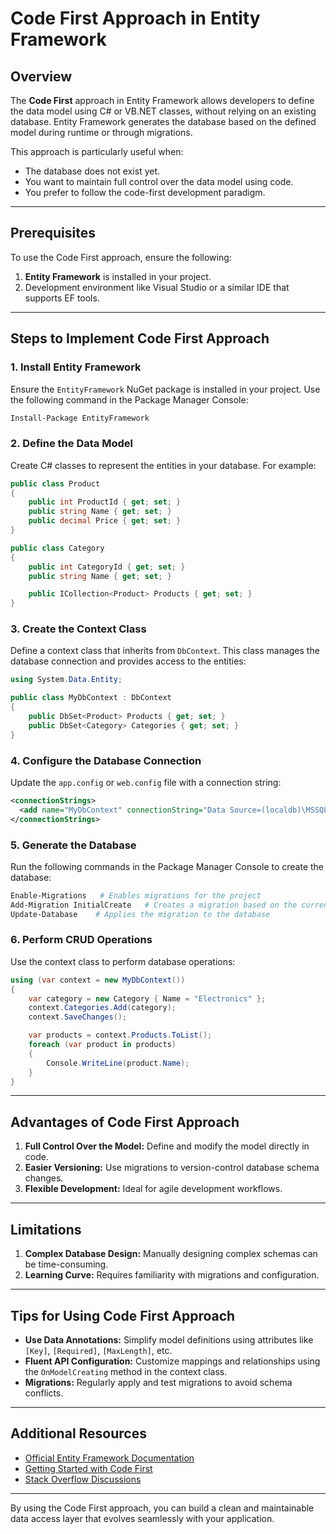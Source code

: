 ﻿# Code First Approach in Entity Framework

## Overview
The **Code First** approach in Entity Framework allows developers to define the data model using C# or VB.NET classes, without relying on an existing database. Entity Framework generates the database based on the defined model during runtime or through migrations.

This approach is particularly useful when:
- The database does not exist yet.
- You want to maintain full control over the data model using code.
- You prefer to follow the code-first development paradigm.

---

## Prerequisites
To use the Code First approach, ensure the following:

1. **Entity Framework** is installed in your project.
2. Development environment like Visual Studio or a similar IDE that supports EF tools.

---

## Steps to Implement Code First Approach

### 1. Install Entity Framework
Ensure the `EntityFramework` NuGet package is installed in your project. Use the following command in the Package Manager Console:

```bash
Install-Package EntityFramework
```

### 2. Define the Data Model
Create C# classes to represent the entities in your database. For example:

```csharp
public class Product
{
    public int ProductId { get; set; }
    public string Name { get; set; }
    public decimal Price { get; set; }
}

public class Category
{
    public int CategoryId { get; set; }
    public string Name { get; set; }

    public ICollection<Product> Products { get; set; }
}
```

### 3. Create the Context Class
Define a context class that inherits from `DbContext`. This class manages the database connection and provides access to the entities:

```csharp
using System.Data.Entity;

public class MyDbContext : DbContext
{
    public DbSet<Product> Products { get; set; }
    public DbSet<Category> Categories { get; set; }
}
```

### 4. Configure the Database Connection
Update the `app.config` or `web.config` file with a connection string:

```xml
<connectionStrings>
  <add name="MyDbContext" connectionString="Data Source=(localdb)\MSSQLLocalDB;Initial Catalog=MyDatabase;Integrated Security=True;" providerName="System.Data.SqlClient" />
</connectionStrings>
```

### 5. Generate the Database
Run the following commands in the Package Manager Console to create the database:

```bash
Enable-Migrations   # Enables migrations for the project
Add-Migration InitialCreate   # Creates a migration based on the current model
Update-Database    # Applies the migration to the database
```

### 6. Perform CRUD Operations
Use the context class to perform database operations:

```csharp
using (var context = new MyDbContext())
{
    var category = new Category { Name = "Electronics" };
    context.Categories.Add(category);
    context.SaveChanges();

    var products = context.Products.ToList();
    foreach (var product in products)
    {
        Console.WriteLine(product.Name);
    }
}
```

---

## Advantages of Code First Approach
1. **Full Control Over the Model:** Define and modify the model directly in code.
2. **Easier Versioning:** Use migrations to version-control database schema changes.
3. **Flexible Development:** Ideal for agile development workflows.

---

## Limitations
1. **Complex Database Design:** Manually designing complex schemas can be time-consuming.
2. **Learning Curve:** Requires familiarity with migrations and configuration.

---

## Tips for Using Code First Approach
- **Use Data Annotations:** Simplify model definitions using attributes like `[Key]`, `[Required]`, `[MaxLength]`, etc.
- **Fluent API Configuration:** Customize mappings and relationships using the `OnModelCreating` method in the context class.
- **Migrations:** Regularly apply and test migrations to avoid schema conflicts.

---

## Additional Resources
- [Official Entity Framework Documentation](https://learn.microsoft.com/en-us/ef/)
- [Getting Started with Code First](https://learn.microsoft.com/en-us/ef/ef6/modeling/code-first/)
- [Stack Overflow Discussions](https://stackoverflow.com/)

---

By using the Code First approach, you can build a clean and maintainable data access layer that evolves seamlessly with your application.

